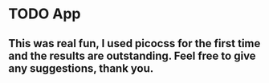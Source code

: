 # TODO App

## This was real fun, I used picocss for the first time and the results are outstanding. Feel free to give any suggestions, thank you.

